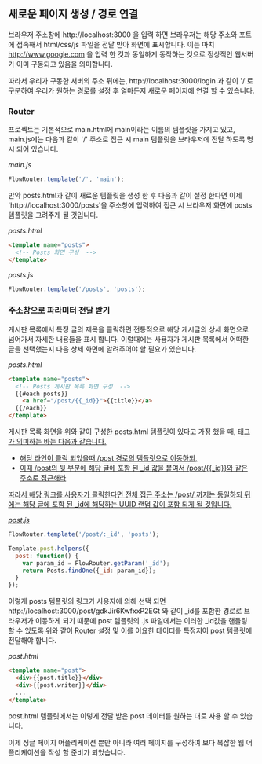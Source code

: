 ## 새로운 페이지 생성 / 경로 연결
브라우저 주소창에 http://localhost:3000 을 입력 하면 브라우저는 해당 주소와 포트에 접속해서 html/css/js 파일을 전달 받아 화면에 표시합니다. 이는 마치 http://www.google.com 을 입력 한 것과 동일하게 동작하는 것으로 정상적인 웹서버가 이미 구동되고 있음을 의미합니다. 

따라서 우리가 구동한 서버의 주소 뒤에는, http://localhost:3000/login 과 같이 '/'로 구분하여 우리가 원하는 경로를 설정 후 얼마든지 새로운 페이지에 연결 할 수 있습니다.

### Router
프로젝트는 기본적으로 main.html에 main이라는 이름의 템플릿을 가지고 있고, main.js에는 다음과 같이 '/' 주소로 접근 시 main 템플릿을 브라우저에 전달 하도록 명시 되어 있습니다.

_main.js_
```js
FlowRouter.template('/', 'main');
```
만약 posts.html과 같이 새로운 템플릿을 생성 한 후 다음과 같이 설정 한다면 이제 'http://localhost:3000/posts'을 주소창에 입력하여 접근 시 브라우저 화면에 posts 템플릿을 그려주게 될 것입니다.

_posts.html_
```html
<template name="posts">
  <!-- Posts 화면 구성  -->
</template>
```

_posts.js_
```js
FlowRouter.template('/posts', 'posts');
``` 

### 주소창으로 파라미터 전달 받기
게시판 목록에서 특정 글의 제목을 클릭하면 전통적으로 해당 게시글의 상세 화면으로 넘어가서 자세한 내용들을 표시 합니다. 이럴때에는 사용자가 게시판 목록에서 어떠한 글을 선택했는지 다음 상세 화면에 알려주어야 할 필요가 있습니다.

_posts.html_
```html
<template name="posts">
  <!-- Posts 게시판 목록 화면 구성  -->
  {{#each posts}}
    <a href="/post/{{_id}}">{{title}}</a>
  {{/each}}
</template>
```
게시판 목록 화면을 위와 같이 구성한 posts.html 템플릿이 있다고 가정 했을 때, <a href="/post/{{_id}}"> 태그가 의미하는 바는 다음과 같습니다.
- 해당 라인이 클릭 되었을때 /post 경로의 템플릿으로 이동하되,
- 이때 /post의 뒷 부분에 해당 글에 포함 된 _id 값을 붙여서 /post/{{_id}}와 같은 주소로 접근해라

따라서 해당 링크를 사용자가 클릭한다면 전체 접근 주소는 /post/ 까지는 동일하되 뒤에는 해당 글에 포함 된 _id에 해당하는 UUID 랜덤 값이 포함 되게 될 것입니다.    

_post.js_
```js
FlowRouter.template('/post/:_id', 'posts');

Template.post.helpers({
  post: function() {
    var param_id = FlowRouter.getParam('_id');
    return Posts.findOne({_id: param_id});
  }
});
```

이렇게 posts 템플릿의 링크가 사용자에 의해 선택 되면 http://localhost:3000/post/gdkJir6KwfxxP2EGt 와 같이 _id를 포함한 경로로 브라우저가 이동하게 되기 때문에 post 템플릿의 .js 파일에서는 이러한 _id값을 핸들링 할 수 있도록 위와 같이 Router 설정 및 이를 이요한 데이터를 특정지어 post 템플릿에 전달해야 합니다.

_post.html_
```html
<template name="post">
  <div>{{post.title}}</div>
  <div>{{post.writer}}</div>
  ...
</template>
```
post.html 템플릿에서는 이렇게 전달 받은 post 데이터를 원하는 대로 사용 할 수 있습니다.


이제 싱글 페이지 어플리케이션 뿐만 아니라 여러 페이지를 구성하여 보다 복잡한 웹 어플리케이션을 작성 할 준비가 되었습니다.